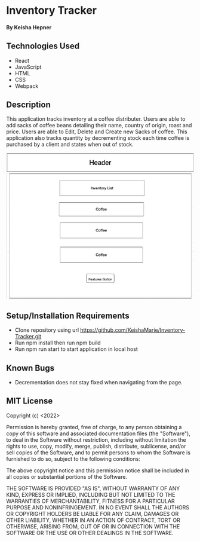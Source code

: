 # Inventory Tracker

#### By Keisha Hepner

## Technologies Used

* React
* JavaScript
* HTML
* CSS
* Webpack

## Description

This application tracks inventory at a coffee distributer. Users are able to add sacks of coffee beans detailing their name, country of origin, roast and price. Users are able to Edit, Delete and Create new Sacks of coffee. This application also tracks quantity by decrementing stock each time coffee is purchased by a client and states when out of stock. 

![outline](./src/img/inventory-tracker-outline.png)


## Setup/Installation Requirements

* Clone repository using url https://github.com/KeishaMarie/Inventory-Tracker.git
* Run npm install then run npm build
* Run npm run start to start application in local host

## Known Bugs
* Decrementation does not stay fixed when navigating from the page.

## MIT License
Copyright (c) <2022>

Permission is hereby granted, free of charge, to any person obtaining a copy of this software and associated documentation files (the "Software"), to deal in the Software without restriction, including without limitation the rights to use, copy, modify, merge, publish, distribute, sublicense, and/or sell copies of the Software, and to permit persons to whom the Software is furnished to do so, subject to the following conditions:

The above copyright notice and this permission notice shall be included in all copies or substantial portions of the Software.

THE SOFTWARE IS PROVIDED "AS IS", WITHOUT WARRANTY OF ANY KIND, EXPRESS OR IMPLIED, INCLUDING BUT NOT LIMITED TO THE WARRANTIES OF MERCHANTABILITY, FITNESS FOR A PARTICULAR PURPOSE AND NONINFRINGEMENT. IN NO EVENT SHALL THE AUTHORS OR COPYRIGHT HOLDERS BE LIABLE FOR ANY CLAIM, DAMAGES OR OTHER LIABILITY, WHETHER IN AN ACTION OF CONTRACT, TORT OR OTHERWISE, ARISING FROM, OUT OF OR IN CONNECTION WITH THE SOFTWARE OR THE USE OR OTHER DEALINGS IN THE SOFTWARE.